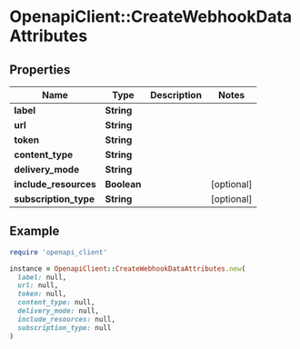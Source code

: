 # OpenapiClient::CreateWebhookDataAttributes

## Properties

| Name | Type | Description | Notes |
| ---- | ---- | ----------- | ----- |
| **label** | **String** |  |  |
| **url** | **String** |  |  |
| **token** | **String** |  |  |
| **content_type** | **String** |  |  |
| **delivery_mode** | **String** |  |  |
| **include_resources** | **Boolean** |  | [optional] |
| **subscription_type** | **String** |  | [optional] |

## Example

```ruby
require 'openapi_client'

instance = OpenapiClient::CreateWebhookDataAttributes.new(
  label: null,
  url: null,
  token: null,
  content_type: null,
  delivery_mode: null,
  include_resources: null,
  subscription_type: null
)
```

